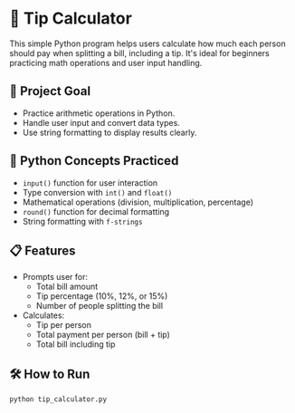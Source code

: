 # 💸 Tip Calculator

This simple Python program helps users calculate how much each person should pay when splitting a bill, including a tip. It's ideal for beginners practicing math operations and user input handling.

## 🎯 Project Goal

- Practice arithmetic operations in Python.
- Handle user input and convert data types.
- Use string formatting to display results clearly.

## 🧠 Python Concepts Practiced

- `input()` function for user interaction
- Type conversion with `int()` and `float()`
- Mathematical operations (division, multiplication, percentage)
- `round()` function for decimal formatting
- String formatting with `f-strings`

## 📋 Features

- Prompts user for:
  - Total bill amount
  - Tip percentage (10%, 12%, or 15%)
  - Number of people splitting the bill
- Calculates:
  - Tip per person
  - Total payment per person (bill + tip)
  - Total bill including tip

## 🛠 How to Run

```bash
python tip_calculator.py
